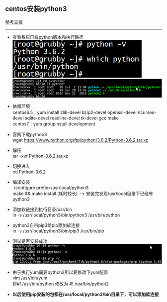 ## centos安装python3
[参考文档](http://www.cnblogs.com/JahanGu/p/7452527.html)
***
- 查看系统已有python版本和执行路径  
![](images/001.jpg)  
![](images/002.jpg)  

- 依赖环境    
centos6.5：yum install zlib-devel bzip2-devel openssl-devel ncurses-devel sqlite-devel readline-devel tk-devel gcc make  
centos7：yum groupinstall development  

- 官网下载python3  
wget https://www.python.org/ftp/python/3.6.2/Python-3.6.2.tar.xz  

- 解压  
tar -xvf Python-3.6.2.tar.xz

- 切换进入  
cd Python-3.6.2

- 编译安装  
./configure prefix=/usr/local/python3  
make && make install (耗时较长) --> 安装完发现/usr/local目录下已经有python3

- 添加软链接到执行目录/usr/bin  
ln -s /usr/local/python3/bin/python3 /usr/bin/python

- python3自带pip3给pip添加软连接  
ln -s /usr/local/python3/bin/pip3 /usr/bin/pip

- 测试是否安装成功  
![](images/003.jpg)

- 由于执行yum需要python2所以要修改下yum配置  
vim /usr/bin/yum  
将#! /usr/bin/python 修改为 #! /usr/bin/python2

- **以后使用pip安装的包都在/usr/local/python3/bin目录下，可以添加软连接**
